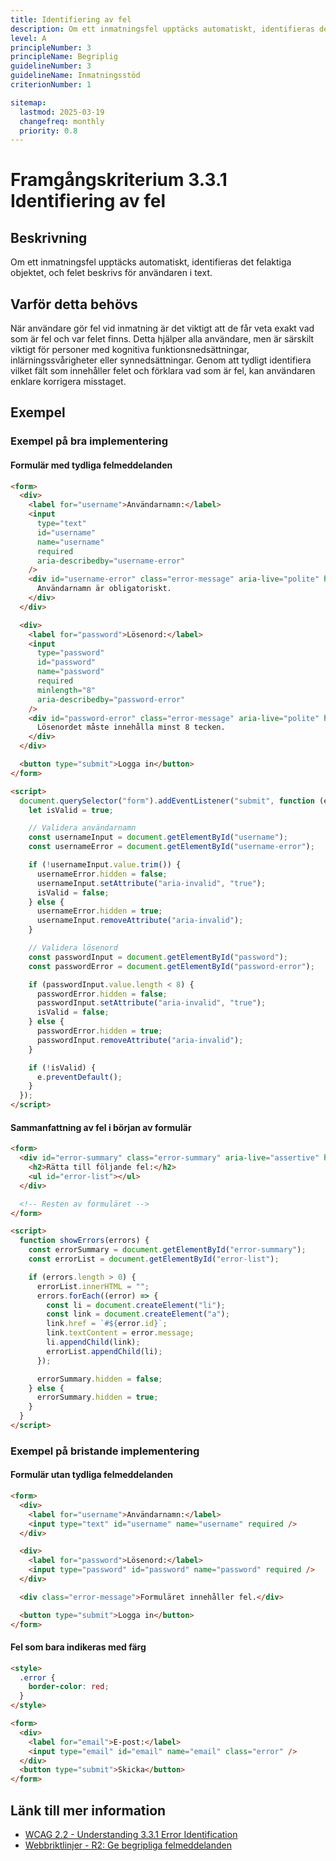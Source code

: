```yaml
---
title: Identifiering av fel
description: Om ett inmatningsfel upptäcks automatiskt, identifieras det felaktiga objektet, och felet beskrivs för användaren i text.
level: A
principleNumber: 3
principleName: Begriplig
guidelineNumber: 3
guidelineName: Inmatningsstöd
criterionNumber: 1

sitemap:
  lastmod: 2025-03-19
  changefreq: monthly
  priority: 0.8
---
```


# Framgångskriterium 3.3.1 Identifiering av fel

## Beskrivning

Om ett inmatningsfel upptäcks automatiskt, identifieras det felaktiga objektet, och felet beskrivs för användaren i text.

## Varför detta behövs

När användare gör fel vid inmatning är det viktigt att de får veta exakt vad som är fel och var felet finns. Detta hjälper alla användare, men är särskilt viktigt för personer med kognitiva funktionsnedsättningar, inlärningssvårigheter eller synnedsättningar. Genom att tydligt identifiera vilket fält som innehåller felet och förklara vad som är fel, kan användaren enklare korrigera misstaget.

## Exempel

### Exempel på bra implementering

#### Formulär med tydliga felmeddelanden

```html
<form>
  <div>
    <label for="username">Användarnamn:</label>
    <input
      type="text"
      id="username"
      name="username"
      required
      aria-describedby="username-error"
    />
    <div id="username-error" class="error-message" aria-live="polite" hidden>
      Användarnamn är obligatoriskt.
    </div>
  </div>

  <div>
    <label for="password">Lösenord:</label>
    <input
      type="password"
      id="password"
      name="password"
      required
      minlength="8"
      aria-describedby="password-error"
    />
    <div id="password-error" class="error-message" aria-live="polite" hidden>
      Lösenordet måste innehålla minst 8 tecken.
    </div>
  </div>

  <button type="submit">Logga in</button>
</form>

<script>
  document.querySelector("form").addEventListener("submit", function (e) {
    let isValid = true;

    // Validera användarnamn
    const usernameInput = document.getElementById("username");
    const usernameError = document.getElementById("username-error");

    if (!usernameInput.value.trim()) {
      usernameError.hidden = false;
      usernameInput.setAttribute("aria-invalid", "true");
      isValid = false;
    } else {
      usernameError.hidden = true;
      usernameInput.removeAttribute("aria-invalid");
    }

    // Validera lösenord
    const passwordInput = document.getElementById("password");
    const passwordError = document.getElementById("password-error");

    if (passwordInput.value.length < 8) {
      passwordError.hidden = false;
      passwordInput.setAttribute("aria-invalid", "true");
      isValid = false;
    } else {
      passwordError.hidden = true;
      passwordInput.removeAttribute("aria-invalid");
    }

    if (!isValid) {
      e.preventDefault();
    }
  });
</script>
```

#### Sammanfattning av fel i början av formulär

```html
<form>
  <div id="error-summary" class="error-summary" aria-live="assertive" hidden>
    <h2>Rätta till följande fel:</h2>
    <ul id="error-list"></ul>
  </div>

  <!-- Resten av formuläret -->
</form>

<script>
  function showErrors(errors) {
    const errorSummary = document.getElementById("error-summary");
    const errorList = document.getElementById("error-list");

    if (errors.length > 0) {
      errorList.innerHTML = "";
      errors.forEach((error) => {
        const li = document.createElement("li");
        const link = document.createElement("a");
        link.href = `#${error.id}`;
        link.textContent = error.message;
        li.appendChild(link);
        errorList.appendChild(li);
      });

      errorSummary.hidden = false;
    } else {
      errorSummary.hidden = true;
    }
  }
</script>
```

### Exempel på bristande implementering

#### Formulär utan tydliga felmeddelanden

```html
<form>
  <div>
    <label for="username">Användarnamn:</label>
    <input type="text" id="username" name="username" required />
  </div>

  <div>
    <label for="password">Lösenord:</label>
    <input type="password" id="password" name="password" required />
  </div>

  <div class="error-message">Formuläret innehåller fel.</div>

  <button type="submit">Logga in</button>
</form>
```

#### Fel som bara indikeras med färg

```html
<style>
  .error {
    border-color: red;
  }
</style>

<form>
  <div>
    <label for="email">E-post:</label>
    <input type="email" id="email" name="email" class="error" />
  </div>
  <button type="submit">Skicka</button>
</form>
```

## Länk till mer information

- [WCAG 2.2 - Understanding 3.3.1 Error Identification](https://www.w3.org/WAI/WCAG22/Understanding/error-identification.html)
- [Webbriktlinjer - R2: Ge begripliga felmeddelanden](https://www.digg.se/webbriktlinjer/alla-webbriktlinjer/ge-begripliga-felmeddelanden)
